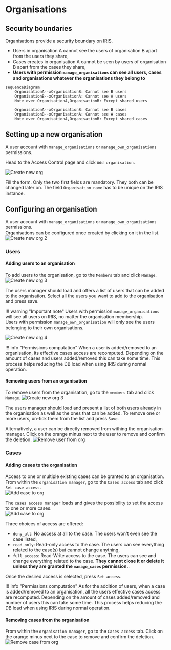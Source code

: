 # Organisations

## Security boundaries
Organisations provide a security boundary on IRIS.  

 - Users in organisation A cannot see the users of organisation B apart from the users they share, 
 - Cases creates in organisation A cannot be seen by users of organisation B apart from the cases they share,
 - **Users with permission `manage_organisations` can see all users, cases and organisations whatever the organisations they belong to** 

```mermaid
sequenceDiagram
    OrganisationA--xOrganisationB: Cannot see B users
    OrganisationB--xOrganisationA: Cannot see A users
    Note over OrganisationA,OrganisationB: Except shared users
    
    OrganisationA--xOrganisationB: Cannot see B cases 
    OrganisationB--xOrganisationA: Cannot see A cases
    Note over OrganisationA,OrganisationB: Except shared cases
```

## Setting up a new organisation 
A user account with `manage_organisations` or `manage_own_organisations` permissions. 

Head to the Access Control page and click `Add organisation`. 

![Create new org](../../_static/access_control/create_new_org1.png)

Fill the form. Only the two first fields are mandatory. They both can be changed later on. The field `Organisation name` has to be unique on the IRIS instance. 

## Configuring an organisation
A user account with `manage_organisations` or `manage_own_organisations` permissions.  
Organisations can be configured once created by clicking on it in the list.  
![Create new org 2](../../_static/access_control/create_new_org2.png)

### Users 

#### Adding users to an organisation
To add users to the organisation, go to the `Members` tab and click `Manage`.
![Create new org 3](../../_static/access_control/create_new_org3.png)


The users manager should load and offers a list of users that can be added to the organisation. Select all the users you want to add to the organisation and press save. 

!!! warning "Important note"
    Users with permission `manage_organisations` will see all users on IRIS, no matter the organisation membership.  
    Users with permission `manage_own_organisation` will only see the users belonging to their own organisations.  

![Create new org 4](../../_static/access_control/create_new_org4.png)

!!! info "Permissions computation"
    When a user is added/removed to an organisation, its effective cases access are recomputed. Depending on the amount of cases and users added/removed this can take some time. 
    This process helps reducing the DB load when using IRIS during normal operation. 

#### Removing users from an organisation
To remove users from the organisation, go to the `members` tab and click `Manage`. 
![Create new org 3](../../_static/access_control/create_new_org3.png)

The users manager should load and present a list of both users already in the organisation as well as the ones that can be added. To remove one or more users, un-tick them from the list and press `Save`. 

Alternatively, a user can be directly removed from withing the organisation manager. Click on the orange minus next to the user to remove and confirm the deletion. 
![Remove user from org](../../_static/access_control/remove_user_from_org.png)

### Cases
#### Adding cases to the organisation 
Access to one or multiple existing cases can be granted to an organisation. From within the `organisation manager`, go to the `Cases access` tab and click `Set case access`.  
![Add case to org](../../_static/access_control/add_case_to_org.png)

The `cases access manager` loads and gives the possibility to set the access to one or more cases.  
![Add case to org](../../_static/access_control/set_case_access.png)

Three choices of access are offered: 

 - `deny_all`: No access at all to the case. The users won't even see the case listed, 
 - `read_only`: Read-only access to the case. The users can see everything related to the case(s) but cannot change anything,
 - `full_access`: Read-Write access to the case. The users can see and change everything related to the case. **They cannot close it or delete it unless they are granted the `manage_cases` permission.**. 

Once the desired access is selected, press `Set access`.  

!!! info "Permissions computation"
    As for the addition of users, when a case is added/removed to an organisation, all the users effective cases access are recomputed. Depending on the amount of cases added/removed and number of users this can take some time. 
    This process helps reducing the DB load when using IRIS during normal operation. 

#### Removing cases from the organisation 
From within the `organisation manager`, go to the `Cases access` tab. Click on the orange minus next to the case to remove and confirm the deletion.
![Remove case from org](../../_static/access_control/remove_case_from_org.png)
